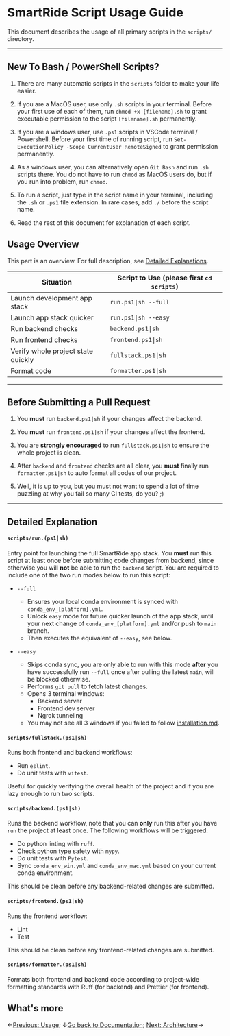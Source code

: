 # SmartRide Script Usage Guide

This document describes the usage of all primary scripts in the `scripts/` directory.

---

## New To Bash / PowerShell Scripts?

1. There are many automatic scripts in the `scripts` folder to make your life easier.

2. If you are a MacOS user, use only `.sh` scripts in your terminal. Before your first use of each of them, run `chmod +x [filename].sh` to grant executable permission to the script `[filename].sh` permanently.

3. If you are a windows user, use `.ps1` scripts in VSCode terminal / Powershell. Before your first time of running script, run `Set-ExecutionPolicy -Scope CurrentUser RemoteSigned` to grant permission permanently.

4. As a windows user, you can alternatively open `Git Bash` and run `.sh` scripts there. You do not have to run `chmod` as MacOS users do, but if you run into problem, run `chmod`.

5. To run a script, just type in the script name in your terminal, including the `.sh` or `.ps1` file extension. In rare cases, add `./` before the script name.

6. Read the rest of this document for explanation of each script.

## Usage Overview

This part is an overview. For full description, see [Detailed Explanations](#detailed-explanations).

| Situation                            | Script to Use (please first `cd scripts`)   |
|--------------------------------------|---------------------------------------------|
| Launch development app stack         | `run.ps1\|sh --full`                        |
| Launch app stack quicker             | `run.ps1\|sh --easy`                        |
| Run backend checks                   | `backend.ps1\|sh`                           |
| Run frontend checks                  | `frontend.ps1\|sh`                          |
| Verify whole project state quickly   | `fullstack.ps1\|sh`                         |
| Format code                          | `formatter.ps1\|sh`                         |

---

## Before Submitting a Pull Request

1. You **must** run `backend.ps1|sh` if your changes affect the backend.

2. You **must** run `frontend.ps1|sh` if your changes affect the frontend.

3. You are **strongly encouraged** to run `fullstack.ps1|sh` to ensure the whole project is clean.

4. After `backend` and `frontend` checks are all clear, you **must** finally run `formatter.ps1|sh` to auto format all codes of our project.

5. Well, it is up to you, but you must not want to spend a lot of time puzzling at why you fail so many CI tests, do you? ;)

---

## Detailed Explanation

#### `scripts/run.(ps1|sh)`
Entry point for launching the full SmartRide app stack. You **must** run this script at least once before submitting code changes from backend, since otherwise you will **not** be able to run the `backend` script. You are required to include one of the two run modes below to run this script:

- `--full`
  - Ensures your local conda environment is synced with `conda_env_[platform].yml`.
  - Unlock `easy` mode for future quicker launch of the app stack, until your next change of `conda_env_[platform].yml` and/or push to `main` branch.
  - Then executes the equivalent of `--easy`, see below.

- `--easy`
  - Skips conda sync, you are only able to run with this mode **after** you have successfully run `--full` once after pulling the latest `main`, will be blocked otherwise.
  - Performs `git pull` to fetch latest changes.
  - Opens 3 terminal windows:
    - Backend server
    - Frontend dev server
    - Ngrok tunneling
  - You may not see all 3 windows if you failed to follow [installation.md](installation.md).

#### `scripts/fullstack.(ps1|sh)`
Runs both frontend and backend workflows:
- Run `eslint`.
- Do unit tests with `vitest`.

Useful for quickly verifying the overall health of the project and if you are lazy enough to run two scripts.

#### `scripts/backend.(ps1|sh)`
Runs the backend workflow, note that you can **only** run this after you have `run` the project at least once. The following workflows will be triggered:
- Do python linting with `ruff`.
- Check python type safety with `mypy`.
- Do unit tests with `Pytest`.
- Sync `conda_env_win.yml` and `conda_env_mac.yml` based on your current conda environment.

This should be clean before any backend-related changes are submitted.

#### `scripts/frontend.(ps1|sh)`
Runs the frontend workflow:
- Lint
- Test

This should be clean before any frontend-related changes are submitted.

#### `scripts/formatter.(ps1|sh)`
Formats both frontend and backend code according to project-wide formatting standards with Ruff (for backend) and Prettier (for frontend).

## What's more
←[Previous: Usage](usage.md); ↓[Go back to Documentation](./README.md); [Next: Architecture](architecture.md)→
